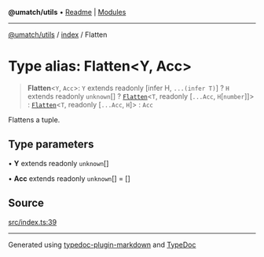 **@umatch/utils** • [Readme](../../index.md) \| [Modules](../../modules.md)

***

[@umatch/utils](../../modules.md) / [index](../index.md) / Flatten

# Type alias: Flatten\<Y, Acc\>

> **Flatten**\<`Y`, `Acc`\>: `Y` extends readonly [infer H, `...(infer T)`] ? `H` extends readonly `unknown`[] ? [`Flatten`](Flatten.md)\<`T`, readonly [`...Acc`, `H`\[`number`\]]\> : [`Flatten`](Flatten.md)\<`T`, readonly [`...Acc`, `H`]\> : `Acc`

Flattens a tuple.

## Type parameters

• **Y** extends readonly `unknown`[]

• **Acc** extends readonly `unknown`[] = []

## Source

[src/index.ts:39](https://github.com/umatch-oficial/utils/blob/0b3210d/src/index.ts#L39)

***

Generated using [typedoc-plugin-markdown](https://www.npmjs.com/package/typedoc-plugin-markdown) and [TypeDoc](https://typedoc.org/)
